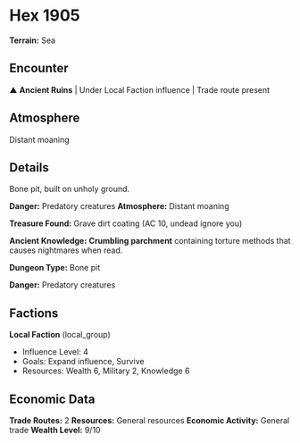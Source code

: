 # Hex 1905

**Terrain:** Sea

## Encounter
▲ **Ancient Ruins** | Under Local Faction influence | Trade route present

## Atmosphere
Distant moaning

## Details
Bone pit, built on unholy ground.

**Danger:** Predatory creatures
**Atmosphere:** Distant moaning

**Treasure Found:** Grave dirt coating (AC 10, undead ignore you)

**Ancient Knowledge:** **Crumbling parchment** containing torture methods that causes nightmares when read.

**Dungeon Type:** Bone pit

**Danger:** Predatory creatures

## Factions
**Local Faction** (local_group)
- Influence Level: 4
- Goals: Expand influence, Survive
- Resources: Wealth 6, Military 2, Knowledge 6

## Economic Data
**Trade Routes:** 2
**Resources:** General resources
**Economic Activity:** General trade
**Wealth Level:** 9/10
